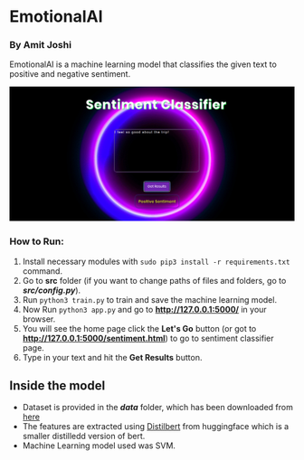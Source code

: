 # EmotionalAI
### By Amit Joshi

EmotionalAI is a machine learning model that classifies the given text to positive and negative sentiment.

<img src="src/static/img/sentiment.png?raw=true" width="1000">

### How to Run:
1. Install necessary modules with `sudo pip3 install -r requirements.txt` command.
2. Go to __src__ folder (if you want to change paths of files and folders, go to _**src/config.py**_).
3. Run `python3 train.py` to train and save the machine learning model.
4. Now Run `python3 app.py` and go to **http://127.0.0.1:5000/** in your browser.
5. You will see the home page click the __Let's Go__ button (or got to __http://127.0.0.1:5000/sentiment.html__) to go to sentiment classifier page.
6. Type in your text and hit the __Get Results__ button.

## Inside the model
* Dataset is provided in the __*data*__ folder, which has been downloaded from [here](https://github.com/clairett/pytorch-sentiment-classification/raw/master/data/SST2/train.tsv)
* The features are extracted using [Distilbert](https://huggingface.co/transformers/model_doc/distilbert.html) from huggingface which is a smaller distilledd version of bert.
* Machine Learning model used was SVM.

